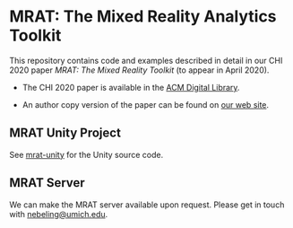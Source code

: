 # MRAT: The Mixed Reality Analytics Toolkit

This repository contains code and examples described in detail in our CHI 2020 paper _MRAT: The Mixed Reality Toolkit_ (to appear in April 2020).

- The CHI 2020 paper is available in the [ACM Digital Library](https://dl.acm.org/doi/abs/10.1145/3313831.3376330).

- An author copy version of the paper can be found on [our web site](https://www.mi2lab.com/research/mrat/).

## MRAT Unity Project

See [mrat-unity](mrat-unity) for the Unity source code.

## MRAT Server

We can make the MRAT server available upon request. Please get in touch with nebeling@umich.edu.

